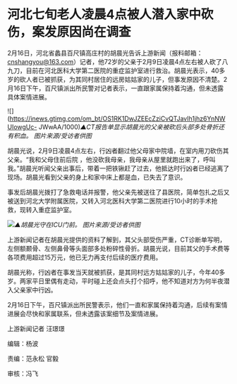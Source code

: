 # 河北七旬老人凌晨4点被人潜入家中砍伤，案发原因尚在调查

2月16日，河北省蠡县百尺镇高庄村的胡晨光告诉上游新闻（报料邮箱：cnshangyou@163.com）记者，他72岁的父亲于2月9日凌晨4点左右被人砍了八九刀，目前在河北医科大学第二医院的重症监护室进行救治。胡晨光表示，40多岁的砍人者已被抓获，为其同村居住的远房姑姑家的儿子，但事发原因不清楚。2月16日下午，百尺镇派出所民警对记者表示，一直跟家属保持着沟通，但未透露具体案情进展。

![](https://inews.gtimg.com/om_bt/OS1RK1DwJZEEcZziCvQTJavIh1jhz6YnNWUIowgUc-
JWwAA/1000)_▲CT报告单显示胡晨光的父亲被砍后头部多处骨折还有积血。 图片来源/受访者供图_

胡晨光说，2月9日凌晨4点左右，行凶者翻过他父母家中院墙，在室内用刀砍伤其父亲。“我和父母住前后院
，他没砍我母亲，我母亲从屋里就跑出来了，呼叫我。”胡晨光听闻父亲出事后，带着一把铁锹赶了过去，他抵达时行凶者已经逃离了现场。胡晨光看到父亲的身上和家中床上都是血，已失去了意识。

事发后胡晨光拨打了急救电话并报警，他父亲先被送往了县医院，简单包扎之后又被送到河北大学附属医院，又转入河北医科大学第二医院进行10小时的手术抢救，现转入重症监护室。

![](https://inews.gtimg.com/om_bt/O2Zpt7yXLM_4GCyMi1liHb2JmiG3v3daYXnbvRnIhGhScAA/1000)_▲胡晨光守在ICU门前。
图片来源/受访者供图_

上游新闻记者在胡晨光提供的资料了解到，其父头部受伤严重，CT诊断单写明，左侧额颞骨、左侧鼻骨等头面部多处粉碎性骨折。胡晨光说，目前其父的手术费等各项费用超过15万元，他已无力再支付后续的医疗费用。

胡晨光称，行凶者在事发当天就被抓获，是其同村远方姑姑家的儿子，今年40多岁。两家平日里偶有走动，平时碰上还会点头打个招呼，他不知道对方为何半夜潜入父亲家中行凶。

2月16日下午，百尺镇派出所民警表示，他们一直和家属保持着沟通，后续有案情进展会尽快和家属联系，但未透露该案细节及案情进展。

上游新闻记者 汪璟璟

编辑：杨波

责编：范永松 官毅

审核：冯飞

